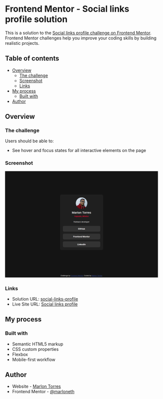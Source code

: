 # Frontend Mentor - Social links profile solution

This is a solution to the [Social links profile challenge on Frontend Mentor](https://www.frontendmentor.io/challenges/social-links-profile-UG32l9m6dQ). Frontend Mentor challenges help you improve your coding skills by building realistic projects.

## Table of contents

- [Overview](#overview)
  - [The challenge](#the-challenge)
  - [Screenshot](#screenshot)
  - [Links](#links)
- [My process](#my-process)
  - [Built with](#built-with)
- [Author](#author)

## Overview

### The challenge

Users should be able to:

- See hover and focus states for all interactive elements on the page

### Screenshot

![solution screenshot](./assets/images/screenshot.png)

### Links

- Solution URL: [social-links-profile](https://github.com/marloneth/social-links-profile)
- Live Site URL: [Social links profile](https://marloneth.github.io/social-links-profile/)

## My process

### Built with

- Semantic HTML5 markup
- CSS custom properties
- Flexbox
- Mobile-first workflow

## Author

- Website - [Marlon Torres](https://github.com/marloneth)
- Frontend Mentor - [@marloneth](https://www.frontendmentor.io/profile/marloneth)
